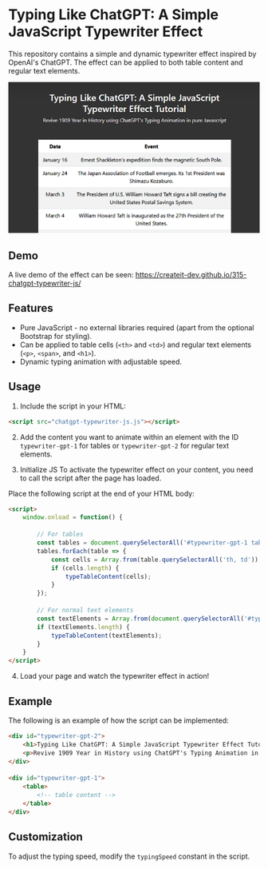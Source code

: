 # Typing Like ChatGPT: A Simple JavaScript Typewriter Effect

This repository contains a simple and dynamic typewriter effect inspired by OpenAI's ChatGPT. The effect can be applied to both table content and regular text elements.

![Typewriter-ChatGPT-demo.gif](img%2FTypewriter-ChatGPT-demo.gif)

## Demo
A live demo of the effect can be seen:
https://createit-dev.github.io/315-chatgpt-typewriter-js/

## Features

- Pure JavaScript - no external libraries required (apart from the optional Bootstrap for styling).
- Can be applied to table cells (`<th>` and `<td>`) and regular text elements (`<p>`, `<span>`, and `<h1>`).
- Dynamic typing animation with adjustable speed.

## Usage

1. Include the script in your HTML:

```html
<script src="chatgpt-typewriter-js.js"></script>
```

2. Add the content you want to animate within an element with the ID `typewriter-gpt-1` for tables or `typewriter-gpt-2` for regular text elements.

3. Initialize JS
To activate the typewriter effect on your content, you need to call the script after the page has loaded.

Place the following script at the end of your HTML body:

```html
<script>
    window.onload = function() {

        // For tables
        const tables = document.querySelectorAll('#typewriter-gpt-1 table');
        tables.forEach(table => {
            const cells = Array.from(table.querySelectorAll('th, td'));
            if (cells.length) {
                typeTableContent(cells);
            }
        });

        // For normal text elements
        const textElements = Array.from(document.querySelectorAll('#typewriter-gpt-2 p, #typewriter-gpt-2 span, #typewriter-gpt-2 h1'));
        if (textElements.length) {
            typeTableContent(textElements);
        }
    }
</script>
```

4. Load your page and watch the typewriter effect in action!


## Example

The following is an example of how the script can be implemented:

```html
<div id="typewriter-gpt-2">
    <h1>Typing Like ChatGPT: A Simple JavaScript Typewriter Effect Tutorial</h1>
    <p>Revive 1909 Year in History using ChatGPT's Typing Animation in <span>pure Javascript</span></p>
</div>

<div id="typewriter-gpt-1">
    <table>
        <!-- table content -->
    </table>
</div>
```

## Customization

To adjust the typing speed, modify the `typingSpeed` constant in the script.


